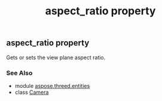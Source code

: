 ﻿---
title: aspect_ratio property
second_title: Aspose.3D for Python via .NET API References
description: 
type: docs
weight: 120
url: /python-net/aspose.threed.entities/camera/aspect_ratio/
is_root: false
---

## aspect_ratio property


Gets or sets the view plane aspect ratio.

### See Also
* module [aspose.threed.entities](../../)
* class [Camera](/3d/python-net/aspose.threed.entities/camera)
